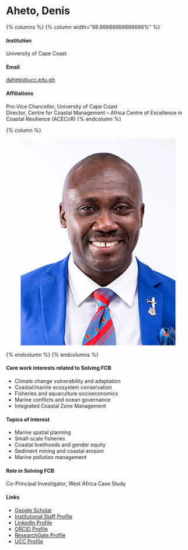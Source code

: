 # Aheto, Denis

{% columns %}
{% column width="66.66666666666666%" %}
#### Institution

University of Cape Coast

#### Email

daheto@ucc.edu.gh

#### Affiliations

Pro-Vice Chancellor, University of Cape Coast
\
Director, Centre for Coastal Management – Africa Centre of Excellence in Coastal Resilience (ACECoR)
{% endcolumn %}

{% column %}
<figure><img src="https://raw.githubusercontent.com/Solving-FCB/docs/refs/heads/main/.img/aheto-d.webp" alt=""></figure>
{% endcolumn %}
{% endcolumns %}

#### Core work interests related to Solving FCB

* Climate change vulnerability and adaptation
* Coastal/marine ecosystem conservation
* Fisheries and aquaculture socioeconomics
* Marine conflicts and ocean governance
* Integrated Coastal Zone Management

#### Topics of interest

* Marine spatial planning
* Small-scale fisheries
* Coastal livelihoods and gender equity
* Sediment mining and coastal erosion
* Marine pollution management

#### Role in Solving FCB

Co-Principal Investigator, West Africa Case Study

#### Links

* [Google Scholar](https://scholar.google.com/citations?user=f3TcSyQAAAAJ)
* [Institutional Staff Profile](https://ucc.edu.gh/staff/denis-w-aheto/)
* [LinkedIn Profile](https://www.linkedin.com/in/denis-worlanyo-aheto-phd-044b616b/?originalSubdomain=gh)
* [ORCID Profile](https://orcid.org/0000-0001-5722-1363)
* [ResearchGate Profile](https://www.researchgate.net/profile/Denis-Aheto-2)
* [UCC Profile](https://directory.ucc.edu.gh/p/denis-worlanyo-aheto)
